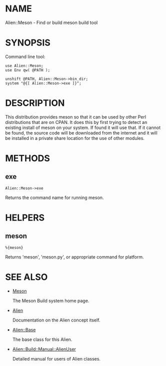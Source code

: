# NAME

Alien::Meson - Find or build meson build tool

# SYNOPSIS

Command line tool:

    use Alien::Meson;
    use Env qw( @PATH );

    unshift @PATH, Alien::Meson->bin_dir;
    system "@{[ Alien::Meson->exe ]}";

# DESCRIPTION

This distribution provides meson so that it can be used by other
Perl distributions that are on CPAN.  It does this by first trying to
detect an existing install of meson on your system.  If found it
will use that.  If it cannot be found, the source code will be downloaded
from the internet and it will be installed in a private share location
for the use of other modules.

# METHODS

## exe

    Alien::Meson->exe

Returns the command name for running meson.

# HELPERS

## meson

    %{meson}

Returns 'meson', 'meson.py', or appropriate command for
platform.

# SEE ALSO

- [Meson](https://mesonbuild.com/)

    The Meson Build system home page.

- [Alien](https://metacpan.org/pod/Alien)

    Documentation on the Alien concept itself.

- [Alien::Base](https://metacpan.org/pod/Alien%3A%3ABase)

    The base class for this Alien.

- [Alien::Build::Manual::AlienUser](https://metacpan.org/pod/Alien%3A%3ABuild%3A%3AManual%3A%3AAlienUser)

    Detailed manual for users of Alien classes.
